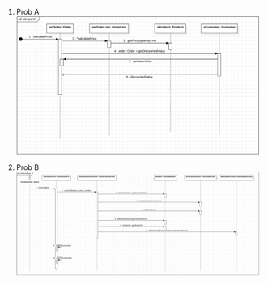 1. Prob A
![sequence diagram](lab4partA-diagram.png)

2. Prob B
![sequence diagram](lab4partB-diagram.png)